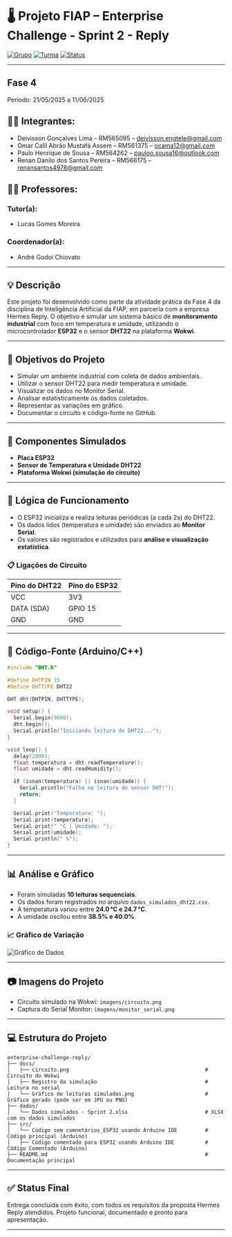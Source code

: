 
# 🌡️ Projeto FIAP – Enterprise Challenge - Sprint 2 - Reply

[![Grupo](https://img.shields.io/badge/Grupo-77-green)]()
[![Turma](https://img.shields.io/badge/Turma-1TIAOB%2F2025-blue)]()
[![Status](https://img.shields.io/badge/Status-Concluído-success)]()

---
## Fase 4  
Período: 21/05/2025 a 11/06/2025

## 👨‍🎓 Integrantes:
- Deivisson Gonçalves Lima – RM565095 – [deivisson.engtele@gmail.com](mailto:deivisson.engtele@gmail.com)
- Omar Calil Abrão Mustafá Assem – RM561375 – [ocama12@gmail.com](mailto:ocama12@gmail.com)
- Paulo Henrique de Sousa – RM564262 – [pauloo.sousa16@outlook.com](mailto:pauloo.sousa16@outlook.com)
- Renan Danilo dos Santos Pereira – RM566175 – [renansantos4978@gmail.com](mailto:renansantos4978@gmail.com)

## 👩‍🏫 Professores:
### Tutor(a):
- Lucas Gomes Moreira  
### Coordenador(a):
- André Godoi Chiovato  
---

## 💡 Descrição

Este projeto foi desenvolvido como parte da atividade prática da Fase 4 da disciplina de Inteligência Artificial da FIAP, em parceria com a empresa Hermes Reply. O objetivo é simular um sistema básico de **monitoramento industrial** com foco em temperatura e umidade, utilizando o microcontrolador **ESP32** e o sensor **DHT22** na plataforma **Wokwi**.

---

## 🎯 Objetivos do Projeto

* Simular um ambiente industrial com coleta de dados ambientais.
* Utilizar o sensor DHT22 para medir temperatura e umidade.
* Visualizar os dados no Monitor Serial.
* Analisar estatisticamente os dados coletados.
* Representar as variações em gráfico.
* Documentar o circuito e código-fonte no GitHub.

---

## 🔌 Componentes Simulados

* **Placa ESP32**
* **Sensor de Temperatura e Umidade DHT22**
* **Plataforma Wokwi (simulação do circuito)**

---

## 🧠 Lógica de Funcionamento

* O ESP32 inicializa e realiza leituras periódicas (a cada 2s) do DHT22.
* Os dados lidos (temperatura e umidade) são enviados ao **Monitor Serial**.
* Os valores são registrados e utilizados para **análise e visualização estatística**.

### 📋 Ligações do Circuito

| Pino do DHT22 | Pino do ESP32 |
|---------------|----------------|
| VCC           | 3V3            |
| DATA (SDA)    | GPIO 15        |
| GND           | GND            |

---

## 📄 Código-Fonte (Arduino/C++)

```cpp
#include "DHT.h"

#define DHTPIN 15
#define DHTTYPE DHT22

DHT dht(DHTPIN, DHTTYPE);

void setup() {
  Serial.begin(9600);
  dht.begin();
  Serial.println("Iniciando leitura do DHT22...");
}

void loop() {
  delay(2000);
  float temperatura = dht.readTemperature();
  float umidade = dht.readHumidity();

  if (isnan(temperatura) || isnan(umidade)) {
    Serial.println("Falha na leitura do sensor DHT!");
    return;
  }

  Serial.print("Temperatura: ");
  Serial.print(temperatura);
  Serial.print(" °C | Umidade: ");
  Serial.print(umidade);
  Serial.println(" %");
}
```

---

## 📊 Análise e Gráfico

* Foram simuladas **10 leituras sequenciais**.
* Os dados foram registrados no arquivo `dados_simulados_dht22.csv`.
* A temperatura variou entre **24.0 °C e 24.7 °C**.
* A umidade oscilou entre **38.5% e 40.0%**.

### 📈 Gráfico de Variação

![Gráfico de Dados](grafico.png)

---

## 📷 Imagens do Projeto

* Circuito simulado na Wokwi: `imagens/circuito.png`
* Captura do Serial Monitor: `imagens/monitor_serial.png`

---

## 💻 Estrutura do Projeto

```
enterprise-challenge-reply/
├── docs/
│   ├── circuito.png                                            # Circuito do Wokwi
│   ├── Registro da simulação                                   # Leitura no serial
│   └── Gráfico de leituras simuladas.png                       # Gráfico gerado (pode ser em JPG ou PNG)
├── dados/
│   └── Dados simulados - Sprint 2.xlsx                         # XLSX com os dados simulados
├── src/
│   └── Código sem comnetários_ESP32 usando Arduino IDE         # Código principal (Arduino)
│   ├── Código comentado para ESP32 usando Arduino IDE          # Código Comentado (Arduino)
├── README.md                                                   # Documentação principal
```

---

## ✅ Status Final

Entrega concluída com êxito, com todos os requisitos da proposta Hermes Reply atendidos. Projeto funcional, documentado e pronto para apresentação.

---
